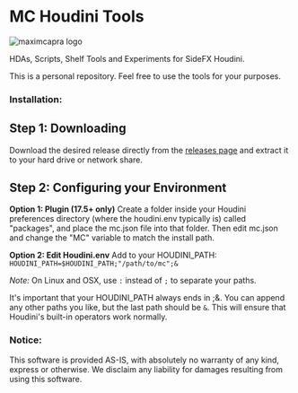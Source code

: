 MC Houdini Tools
======

![maximcapra logo](https://github.com/maximcapra/houdini_tools/logo.png)

HDAs, Scripts, Shelf Tools and Experiments for SideFX Houdini.

This is a personal repository. Feel free to use the tools for your purposes.

### Installation:

## Step 1: Downloading
Download the desired release directly from the [releases page](https://github.com/maximcapra/houdini_tools/releases) and extract it to your hard drive or network share.

## Step 2: Configuring your Environment

**Option 1: Plugin (17.5+ only)**
Create a folder inside your Houdini preferences directory (where the houdini.env typically is) called "packages", and place the mc.json file into that folder. Then edit mc.json and change the "MC" variable to match the install path.

**Option 2: Edit Houdini.env**
Add to your HOUDINI_PATH:
`HOUDINI_PATH=$HOUDINI_PATH;"/path/to/mc";&`

*Note:* On Linux and OSX, use `:` instead of `;` to separate your paths. 

It's important that your HOUDINI_PATH always ends in ;&. You can append any other paths you like,
but the last path should be `&`. This will ensure that Houdini's built-in operators work normally.

### Notice:
This software is provided AS-IS, with absolutely no warranty of any kind, express or otherwise. We disclaim any liability for damages resulting from using this software.
